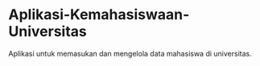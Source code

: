 # Aplikasi-Kemahasiswaan-Universitas
Aplikasi untuk memasukan dan mengelola data mahasiswa di universitas.
